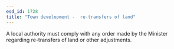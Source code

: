 ```yaml
---
esd_id: 1728
title: "Town development -  re-transfers of land"
---
```


A local authority must comply with any order made by the Minister regarding re-transfers of land or other adjustments.

